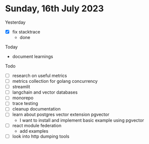 # Sunday, 16th July 2023

Yesterday
- [x] fix stacktrace
	- done

Today
- document learnings

Todo
- [ ] research on useful metrics
- [ ] metrics collection for golang concurrency
- [ ] streamlit
- [ ] langchain and vector databases
- [ ] monorepo
- [ ] trace testing
- [ ] cleanup documentation
- [ ] learn about postgres vector extension pgvector
	- I want to install and implement basic example using pgvector
- [ ] react module federation
  - add examples
- [  ] look into http dumping tools
